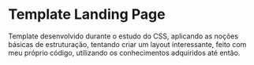 # Template Landing Page
  Template desenvolvido durante o estudo do CSS, aplicando as noções básicas de estruturação, tentando criar um layout interessante, feito com meu próprio código, utilizando os conhecimentos adquiridos até então.
